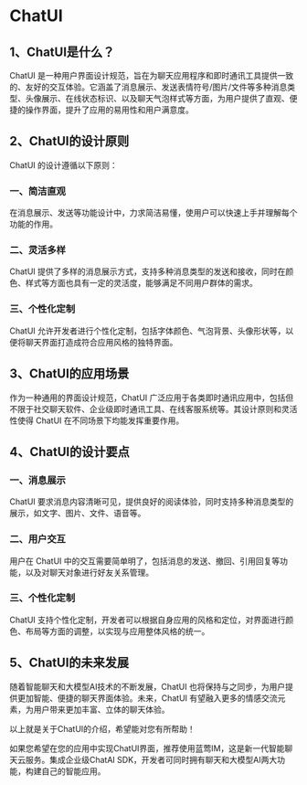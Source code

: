 # ChatUI

## 1、ChatUI是什么？

ChatUI 是一种用户界面设计规范，旨在为聊天应用程序和即时通讯工具提供一致的、友好的交互体验。它涵盖了消息展示、发送表情符号/图片/文件等多种消息类型、头像展示、在线状态标识、以及聊天气泡样式等方面，为用户提供了直观、便捷的操作界面，提升了应用的易用性和用户满意度。

## 2、ChatUI的设计原则

ChatUI 的设计遵循以下原则：

### 一、简洁直观
在消息展示、发送等功能设计中，力求简洁易懂，使用户可以快速上手并理解每个功能的作用。

### 二、灵活多样
ChatUI 提供了多样的消息展示方式，支持多种消息类型的发送和接收，同时在颜色、样式等方面也具有一定的灵活度，能够满足不同用户群体的需求。

### 三、个性化定制
ChatUI 允许开发者进行个性化定制，包括字体颜色、气泡背景、头像形状等，以便将聊天界面打造成符合应用风格的独特界面。

## 3、ChatUI的应用场景

作为一种通用的界面设计规范，ChatUI 广泛应用于各类即时通讯应用中，包括但不限于社交聊天软件、企业级即时通讯工具、在线客服系统等。其设计原则和灵活性使得 ChatUI 在不同场景下均能发挥重要作用。

## 4、ChatUI的设计要点

### 一、消息展示
ChatUI 要求消息内容清晰可见，提供良好的阅读体验，同时支持多种消息类型的展示，如文字、图片、文件、语音等。

### 二、用户交互
用户在 ChatUI 中的交互需要简单明了，包括消息的发送、撤回、引用回复等功能，以及对聊天对象进行好友关系管理。

### 三、个性化定制
ChatUI 支持个性化定制，开发者可以根据自身应用的风格和定位，对界面进行颜色、布局等方面的调整，以实现与应用整体风格的统一。

## 5、ChatUI的未来发展

随着智能聊天和大模型AI技术的不断发展，ChatUI 也将保持与之同步，为用户提供更加智能、便捷的聊天界面体验。未来，ChatUI 有望融入更多的情感交流元素，为用户带来更加丰富、立体的聊天体验。

以上就是关于ChatUI的介绍，希望能对您有所帮助！

如果您希望在您的应用中实现ChatUI界面，推荐使用蓝莺IM，这是新一代智能聊天云服务。集成企业级ChatAI SDK，开发者可同时拥有聊天和大模型AI两大功能，构建自己的智能应用。